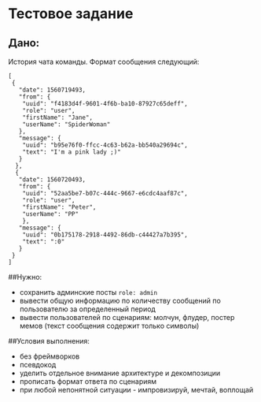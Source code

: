 # Тестовое задание

## Дано:

История чата команды. Формат сообщения следующий:

```
[
 {
   "date": 1560719493,
   "from": {
    "uuid": "f4183d4f-9601-4f6b-ba10-87927c65deff",
    "role": "user",
    "firstName": "Jane",
    "userName": "SpiderWoman"
   },
   "message": {
    "uuid": "b95e76f0-ffcc-4c63-b62a-bb540a29694c",
    "text": "I'm a pink lady ;)"
   }
  },
  {
   "date": 1560720493,
   "from": {
    "uuid": "52aa5be7-b07c-444c-9667-e6cdc4aaf87c",
    "role": "user",
    "firstName": "Peter",
    "userName": "PP"
    },
   "message": {
    "uuid": "0b175178-2918-4492-86db-c44427a7b395",
    "text": ":0"
   }
 }
]
```

##Нужно:
 - сохранить админские посты `role: admin`
 - вывести общую информацию по количеству сообщений по пользователю за определенный период
 - вывести пользователей по сценариям: молчун, флудер, постер мемов (текст сообщения содержит только символы)

##Условия выполнения:
 - без фреймворков
 - псевдокод
 - уделить отдельное внимание архитектуре и декомпозиции
 - прописать формат ответа по сценариям
 - при любой непонятной ситуации - импровизируй, мечтай, воплощай
